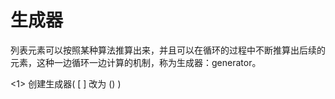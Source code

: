 # 生成器

列表元素可以按照某种算法推算出来，并且可以在循环的过程中不断推算出后续的元素，这种一边循环一边计算的机制，称为生成器：generator。



&lt;1&gt; 创建生成器\( \[ \] 改为 \(\) \)

